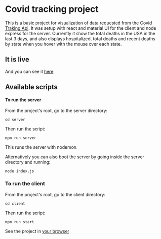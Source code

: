 # Covid tracking project

This is a basic project for visualization of data requested from the [Covid Traking Api](https://covidtracking.com/api). It was setup with react and material UI for the client and node express for the server. Currently it show the total deaths in the USA in the last 3 days, and also displays hospitalized, total deaths and recent deaths by state when you hover with the mouse over each state.

## It is live

And you can see it [here](https://covid-up-to-date.herokuapp.com/)

## Available scripts

#### To run the server

From the project's root, go to the server directory:

```
cd server
```

Then run the script:

```
npm run server
```

This runs the server with nodemon.

Alternatively you can also boot the server by going inside the server directory and running:

```
node index.js
```

### To run the client

From the project's root, go to the client directory:

```
cd client
```

Then run the script:

```
npm run start
```

See the project in [your browser](http://localhost:3000)
